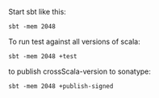 Start sbt like this:

    sbt -mem 2048
    

To run test against all versions of scala:

    sbt -mem 2048 +test
    
to publish crossScala-version to sonatype:

    sbt -mem 2048 +publish-signed